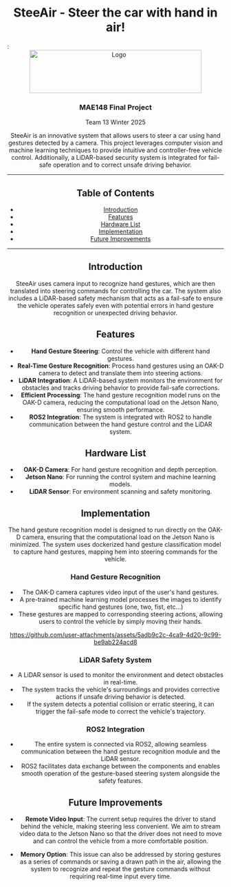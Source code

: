 <div id="top"></div>

<h1 align="center"> SteeAir - Steer the car with hand in air!</h1>
<!-- PROJECT LOGO -->:
<br />
<div align="center">
  <a href="https://jacobsschool.ucsd.edu/">
    <img src="https://github.com/user-attachments/assets/717f342a-4328-457f-a119-9e82651d5955" alt="Logo" width="400" height="100">
  </a>
<h3>MAE148 Final Project</h3>
<p>
Team 13 Winter 2025
</p>

SteeAir is an innovative system that allows users to steer a car using hand gestures detected by a camera. This project leverages computer vision and machine learning techniques to provide intuitive and controller-free vehicle control. Additionally, a LiDAR-based security system is integrated for fail-safe operation and to correct unsafe driving behavior.

---

## Table of Contents

- [Introduction](#introduction)
- [Features](#features)
- [Hardware List](#hardware-list)
- [Implementation](#implementation)
- [Future Improvements](#future-improvements)

---

## Introduction

SteeAir uses camera input to recognize hand gestures, which are then translated into steering commands for controlling the car. The system also includes a LiDAR-based safety mechanism that acts as a fail-safe to ensure the vehicle operates safely even with potential errors in hand gesture recognition or unexpected driving behavior.

## Features

- **Hand Gesture Steering**: Control the vehicle with different hand gestures.
- **Real-Time Gesture Recognition**: Process hand gestures using an OAK-D camera to detect and translate them into steering actions.
- **LiDAR Integration**: A LiDAR-based system monitors the environment for obstacles and tracks driving behavior to provide fail-safe corrections.
- **Efficient Processing**: The hand gesture recognition model runs on the OAK-D camera, reducing the computational load on the Jetson Nano, ensuring smooth performance.
- **ROS2 Integration**: The system is integrated with ROS2 to handle communication between the hand gesture control and the LiDAR system.

## Hardware List

- **OAK-D Camera**: For hand gesture recognition and depth perception.
- **Jetson Nano**: For running the control system and machine learning models.
- **LiDAR Sensor**: For environment scanning and safety monitoring.

## Implementation

The hand gesture recognition model is designed to run directly on the OAK-D camera, ensuring that the computational load on the Jetson Nano is minimized. The system uses dockerized hand gesture classification model to capture hand gestures, mapping hem into steering commands for the vehicle.

### Hand Gesture Recognition

- The OAK-D camera captures video input of the user's hand gestures.
- A pre-trained machine learning model processes the images to identify specific hand gestures (one, two, fist, etc...)
- These gestures are mapped to corresponding steering actions, allowing users to control the vehicle by simply moving their hands.


https://github.com/user-attachments/assets/5adb9c2c-4ca9-4d20-9c99-be9ab224acd8


### LiDAR Safety System

- A LiDAR sensor is used to monitor the environment and detect obstacles in real-time.
- The system tracks the vehicle's surroundings and provides corrective actions if unsafe driving behavior is detected.
- If the system detects a potential collision or erratic steering, it can trigger the fail-safe mode to correct the vehicle's trajectory.

### ROS2 Integration

- The entire system is connected via ROS2, allowing seamless communication between the hand gesture recognition module and the LiDAR sensor.
- ROS2 facilitates data exchange between the components and enables smooth operation of the gesture-based steering system alongside the safety features.

## Future Improvements

- **Remote Video Input**: The current setup requires the driver to stand behind the vehicle, making steering less convenient. We aim to stream video data to the Jetson Nano so that the driver does not need to move and can control the vehicle from a more comfortable position.
  
- **Memory Option**: This issue can also be addressed by storing gestures as a series of commands or saving a drawn path in the air, allowing the system to recognize and repeat the gesture commands without requiring real-time input every time.
